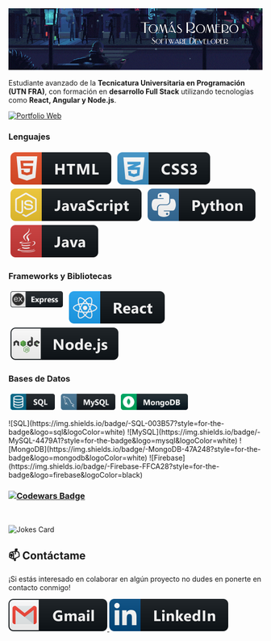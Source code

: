 <img src="banner.gif" alt="Portfolio Web">

Estudiante avanzado de la **Tecnicatura Universitaria en Programación (UTN FRA)**, con formación en **desarrollo Full Stack** utilizando tecnologías como **React, Angular y Node.js**.  

<a href="https://tomasrome.github.io/" target="_blank">
    <img src="https://img.shields.io/badge/Portfolio-000000?style=for-the-badge&logo=About.me&logoColor=white" alt="Portfolio Web">
  </a>


### Lenguajes

<p align="start">
  <img src="https://raw.githubusercontent.com/8bithemant/8bithemant/master/svg/dev/languages/html.svg" alt="html" style="vertical-align:top; margin:4px"> 
   <img src="https://raw.githubusercontent.com/MikeCodesDotNET/ColoredBadges/master/svg/dev/languages/css3.svg" alt="html" style="vertical-align:top; margin:4px">  
  <img src="https://raw.githubusercontent.com/8bithemant/8bithemant/master/svg/dev/languages/js.svg" alt="js" style="vertical-align:top; margin:4px">
  <img src="https://raw.githubusercontent.com/8bithemant/8bithemant/master/svg/dev/languages/python.svg" alt="python" style="vertical-align:top; margin:4px">
<img src="https://raw.githubusercontent.com/MikeCodesDotNET/ColoredBadges/master/svg/dev/languages/java.svg" alt="python" style="vertical-align:top; margin:4px">
</p>

### Frameworks y Bibliotecas
<p align="start">
<img src="assets/express.png" alt="react" style="vertical-align:top; height:32px; margin:4px">
<img src="https://raw.githubusercontent.com/8bithemant/8bithemant/master/svg/dev/frameworks/react.svg" alt="react" style="vertical-align:top; margin:4px">
<img src="https://raw.githubusercontent.com/MikeCodesDotNET/ColoredBadges/master/svg/dev/frameworks/nodejs.svg" alt="react" style="vertical-align:top; margin:4px">
</p>

### Bases de Datos

<p align="start">
<img src="assets/sql.png" alt="react" style="vertical-align:top; height:32px; margin:4px">
<img src="assets/mysql.png" alt="react" style="vertical-align:top; height:32px; margin:4px">
<img src="assets/mongodb.png" alt="react" style="vertical-align:top; height:32px; margin:4px">
</p>
![SQL](https://img.shields.io/badge/-SQL-003B57?style=for-the-badge&logo=sql&logoColor=white)
![MySQL](https://img.shields.io/badge/-MySQL-4479A1?style=for-the-badge&logo=mysql&logoColor=white)
![MongoDB](https://img.shields.io/badge/-MongoDB-47A248?style=for-the-badge&logo=mongodb&logoColor=white)
![Firebase](https://img.shields.io/badge/-Firebase-FFCA28?style=for-the-badge&logo=firebase&logoColor=black)

<br>

### [![Codewars Badge](https://www.codewars.com/users/tomasrome/badges/large)](https://www.codewars.com/users/tomasrome)
<br>

![Jokes Card](https://readme-jokes.vercel.app/api)


## 📫 Contáctame  

¡Si estás interesado en colaborar en algún proyecto no dudes en ponerte en contacto conmigo!  

<p>
  <a href="mailto:tomasrom.dev@gmail.com">
    <img src="https://raw.githubusercontent.com/MikeCodesDotNET/ColoredBadges/master/svg/social/gmail.svg" alt="Correo Electrónico">
  </a>
  <a href="https://www.linkedin.com/in/tom%C3%A1s-romero-07b117212/" target="_blank">
    <img src="https://raw.githubusercontent.com/MikeCodesDotNET/ColoredBadges/master/svg/social/linkedin.svg" alt="LinkedIn">
  </a>
</p>



